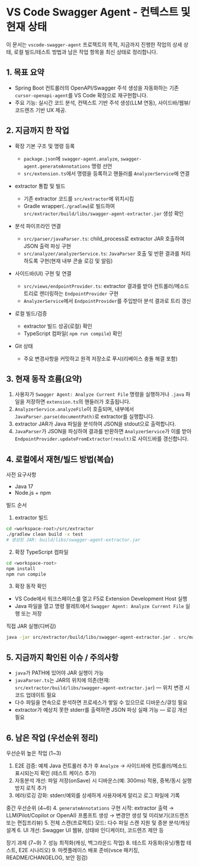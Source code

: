 # VS Code Swagger Agent - 컨텍스트 및 현재 상태

이 문서는 `vscode-swagger-agent` 프로젝트의 목적, 지금까지 진행한 작업의 상세 상태, 로컬 빌드/테스트 방법과 남은 작업 항목을 최신 상태로 정리합니다.

## 1. 목표 요약

- Spring Boot 컨트롤러의 OpenAPI/Swagger 주석 생성을 자동화하는 기존 `cursor-openapi-agent`를 VS Code 확장으로 재구현합니다.
- 주요 기능: 실시간 코드 분석, 컨텍스트 기반 주석 생성(LLM 연동), 사이드바/웹뷰/코드렌즈 기반 UX 제공.

## 2. 지금까지 한 작업

- 확장 기본 구조 및 명령 등록
  - `package.json`에 `swagger-agent.analyze`, `swagger-agent.generateAnnotations` 명령 선언
  - `src/extension.ts`에서 명령을 등록하고 핸들러를 `AnalyzerService`에 연결

- extractor 통합 및 빌드
  - 기존 extractor 코드를 `src/extractor`에 위치시킴
  - Gradle wrapper(`./gradlew`)로 빌드하여 `src/extractor/build/libs/swagger-agent-extractor.jar` 생성 확인

- 분석 파이프라인 연결
  - `src/parser/javaParser.ts`: child_process로 extractor JAR 호출하여 JSON 출력 파싱 구현
  - `src/analyzer/analyzerService.ts`: `JavaParser` 호출 및 반환 결과를 처리하도록 구현(현재 내부 콘솔 로깅 및 알림)

- 사이드바(UI) 구현 및 연결
  - `src/views/endpointProvider.ts`: extractor 결과를 받아 컨트롤러/메소드 트리로 렌더링하는 `EndpointProvider` 구현
  - `AnalyzerService`에서 `EndpointProvider`를 주입받아 분석 결과로 트리 갱신

- 로컬 빌드/검증
  - extractor 빌드 성공(로컬) 확인
  - TypeScript 컴파일( `npm run compile`) 확인

- Git 상태
  - 주요 변경사항을 커밋하고 원격 저장소로 푸시(리베이스 충돌 해결 포함)

## 3. 현재 동작 흐름(요약)

1. 사용자가 `Swagger Agent: Analyze Current File` 명령을 실행하거나 `.java` 파일을 저장하면 `extension.ts`의 핸들러가 호출됩니다.
2. `AnalyzerService.analyzeFile`이 호출되며, 내부에서 `JavaParser.parse(documentPath)`로 extractor를 실행합니다.
3. extractor JAR가 Java 파일을 분석하여 JSON을 stdout으로 출력합니다.
4. `JavaParser`가 JSON을 파싱하여 결과를 반환하면 `AnalyzerService`가 이를 받아 `EndpointProvider.updateFromExtractor(result)`로 사이드바를 갱신합니다.

## 4. 로컬에서 재현/빌드 방법(복습)

사전 요구사항
- Java 17
- Node.js + npm

빌드 순서

1) extractor 빌드

```bash
cd <workspace-root>/src/extractor
./gradlew clean build -x test
# 생성된 JAR: build/libs/swagger-agent-extractor.jar
```

2) 확장 TypeScript 컴파일

```bash
cd <workspace-root>
npm install
npm run compile
```

3) 확장 동작 확인

- VS Code에서 워크스페이스를 열고 F5로 Extension Development Host 실행
- Java 파일을 열고 명령 팔레트에서 `Swagger Agent: Analyze Current File` 실행 또는 저장

직접 JAR 실행(디버깅)

```bash
java -jar src/extractor/build/libs/swagger-agent-extractor.jar . src/main/java/your/package/YourController.java
```

## 5. 지금까지 확인된 이슈 / 주의사항

- `java`가 PATH에 있어야 JAR 실행이 가능
- `javaParser.ts`는 JAR의 위치에 의존(현재: `src/extractor/build/libs/swagger-agent-extractor.jar`) — 위치 변경 시 코드 업데이트 필요
- 다수 파일을 연속으로 분석하면 프로세스가 쌓일 수 있으므로 디바운스/큐잉 필요
- extractor가 예상치 못한 stderr를 출력하면 JSON 파싱 실패 가능 — 로깅 개선 필요

## 6. 남은 작업 (우선순위 정리)

우선순위 높은 작업 (1~3)
1. E2E 검증: 예제 Java 컨트롤러 추가 후 `Analyze` → 사이드바에 컨트롤러/메소드 표시되는지 확인 (테스트 케이스 추가)
2. 자동분석 개선: 파일 저장(onSave) 시 디바운스(예: 300ms) 적용, 중복/동시 실행 방지 로직 추가
3. 에러/로깅 강화: stderr/예외를 상세하게 사용자에게 알리고 로그 파일에 기록

중간 우선순위 (4~6)
4. `generateAnnotations` 구현 시작: extractor 출력 → LLM(Pilot/Copilot or OpenAI) 프롬프트 생성 → 변경안 생성 및 미리보기(코드렌즈 또는 편집프리뷰)
5. 전체 스캔(프로젝트) 모드: 다수 파일 스캔 지원 및 증분 분석/캐싱 설계
6. UI 개선: Swagger UI 웹뷰, 상태바 인디케이터, 코드렌즈 제안 등

장기 과제 (7~9)
7. 성능 최적화(캐싱, 백그라운드 작업)
8. 테스트 자동화(유닛/통합 테스트, E2E 시나리오)
9. 마켓플레이스 배포 준비(vsce 패키징, README/CHANGELOG, 보안 점검)